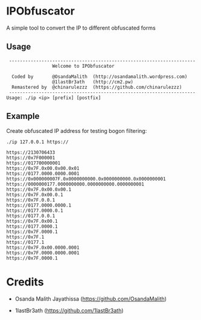 # IPObfuscator

A simple tool to convert the IP to different obfuscated forms 

## Usage

```
 ---------------------------------------------------------------------
                 Welcome to IPObfuscator                              
                                                                      
  Coded by       @OsandaMalith  (http://osandamalith.wordpress.com)   
                 @1lastBr3ath   (http://cm2.pw)                       
  Remastered by  @chinarulezzz  (https://github.com/chinarulezzz)     
 ---------------------------------------------------------------------
Usage: ./ip <ip> [prefix] [postfix]
```
## Example

Create obfuscated IP address for testing bogon filtering:

```
./ip 127.0.0.1 https://

https://2130706433
https://0x7F000001
https://017700000001
https://0x7F.0x00.0x00.0x01
https://0177.0000.0000.0001
https://0x000000007F.0x0000000000.0x0000000000.0x0000000001
https://0000000177.0000000000.0000000000.0000000001
https://0x7F.0x00.0x00.1
https://0x7F.0x00.0.1
https://0x7F.0.0.1
https://0177.0000.0000.1
https://0177.0000.0.1
https://0177.0.0.1
https://0x7F.0x00.1
https://0177.0000.1
https://0x7F.0000.1
https://0x7F.1
https://0177.1
https://0x7F.0x00.0000.0001
https://0x7F.0000.0000.0001
https://0x7F.0000.1
```

# Credits

- Osanda Malith Jayathissa (https://github.com/OsandaMalith)

- 1lastBr3ath              (https://github.com/1lastBr3ath)
